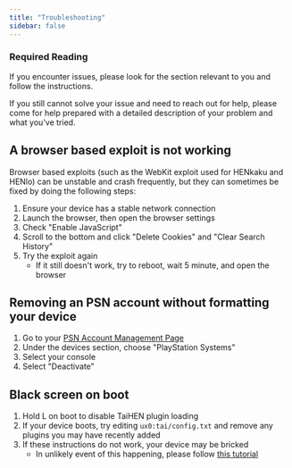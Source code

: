 ```yaml
---
title: "Troubleshooting"
sidebar: false
---
```


### Required Reading

If you encounter issues, please look for the section relevant to you and follow the instructions.

If you still cannot solve your issue and need to reach out for help, please come for help prepared with a detailed description of your problem and what you've tried.

## A browser based exploit is not working

Browser based exploits (such as the WebKit exploit used for HENkaku and HENlo) can be unstable and crash frequently, but they can sometimes be fixed by doing the following steps:

1. Ensure your device has a stable network connection
1. Launch the browser, then open the browser settings
1. Check "Enable JavaScript"
1. Scroll to the bottom and click "Delete Cookies" and "Clear Search History"
1. Try the exploit again
    + If it still doesn't work, try to reboot, wait 5 minute, and open the browser

## Removing an PSN account without formatting your device

1. Go to your [PSN Account Management Page](https://account.sonyentertainmentnetwork.com/home/index!display.action)
1. Under the devices section, choose "PlayStation Systems"
1. Select your console
1. Select "Deactivate"

## Black screen on boot

1. Hold L on boot to disable TaiHEN plugin loading
1. If your device boots, try editing `ux0:tai/config.txt` and remove any plugins you may have recently added
1. If these instructions do not work, your device may be bricked
    + In unlikely event of this happening, please follow [this tutorial](https://samilops2.gitbook.io/vita-troubleshooting-guide/serious-problems/bootloop)
